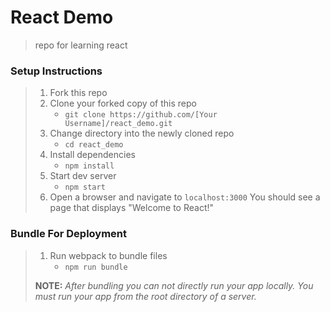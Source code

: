 # React Demo

> repo for learning react

### Setup Instructions

> 1. Fork this repo
> 1. Clone your forked copy of this repo
>    - `git clone https://github.com/[Your Username]/react_demo.git`
> 1. Change directory into the newly cloned repo
>    - `cd react_demo`
> 1. Install dependencies 
>    - `npm install`
> 1. Start dev server
>    - `npm start`
> 1. Open a browser and navigate to `localhost:3000` You should see a page that displays "Welcome to React!"

### Bundle For Deployment

> 1. Run webpack to bundle files
>    - `npm run bundle`
> 
> **NOTE:** *After bundling you can not directly run your app locally. You must run your app from the root directory of a server.*
